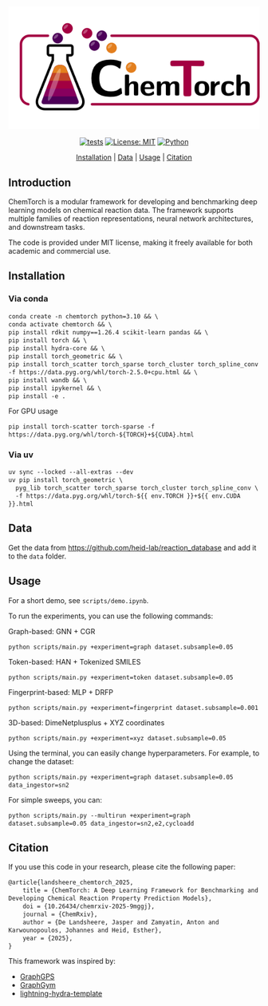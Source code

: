 <div align="center">

![ChemTorch](images/chemtorch.png)

[![tests](https://github.com/heid-lab/chemtorch/actions/workflows/pytest.yml/badge.svg)](https://github.com/heid-lab/chemtorch/actions)
[![License: MIT](https://img.shields.io/badge/License-MIT-blue.svg)](LICENSE)
[![Python](https://img.shields.io/badge/dynamic/toml?url=https://raw.githubusercontent.com/heid-lab/chemtorch/main/pyproject.toml&query=$.project.requires-python&label=python&color=blue)](#)
<!--
When chemtorch is on PyPI uncomment this ^^
[![PyPI version](https://img.shields.io/pypi/v/chemtorch.svg)](https://pypi.org/project/chemtorch)
[![Python versions](https://img.shields.io/pypi/pyversions/chemtorch.svg)](https://pypi.org/project/chemtorch)
[![Downloads](https://img.shields.io/github/downloads/heid-lab/chemtorch/total.svg)](https://github.com/heid-lab/chemtorch/releases)
-->

[Installation](#installation) | [Data](#data) | [Usage](#usage) | [Citation](#citation)

</div>

## Introduction

ChemTorch is a modular framework for developing and benchmarking deep learning models on chemical reaction data. The framework supports multiple families of reaction representations, neural network architectures, and downstream tasks.

The code is provided under MIT license, making it freely available for both academic and commercial use.

## Installation

### Via conda

```
conda create -n chemtorch python=3.10 && \
conda activate chemtorch && \
pip install rdkit numpy==1.26.4 scikit-learn pandas && \
pip install torch && \
pip install hydra-core && \
pip install torch_geometric && \
pip install torch_scatter torch_sparse torch_cluster torch_spline_conv -f https://data.pyg.org/whl/torch-2.5.0+cpu.html && \
pip install wandb && \
pip install ipykernel && \
pip install -e .
```

For GPU usage
```
pip install torch-scatter torch-sparse -f https://data.pyg.org/whl/torch-${TORCH}+${CUDA}.html
```

### Via uv

```
uv sync --locked --all-extras --dev
uv pip install torch_geometric \
  pyg_lib torch_scatter torch_sparse torch_cluster torch_spline_conv \
  -f https://data.pyg.org/whl/torch-${{ env.TORCH }}+${{ env.CUDA }}.html
```

## Data

Get the data from https://github.com/heid-lab/reaction_database and add it to the `data` folder.

<!-- TODO: Add the following sections:
## ✨ Highlights/Features
## 🤝 Contributing
## 💬 Support
## 🚀 Roadmap

<!-- TODO: move this to web documentation -->
## Usage

For a short demo, see `scripts/demo.ipynb`.

To run the experiments, you can use the following commands:

Graph-based: GNN + CGR
```
python scripts/main.py +experiment=graph dataset.subsample=0.05
```
Token-based: HAN + Tokenized SMILES
```
python scripts/main.py +experiment=token dataset.subsample=0.05
```
Fingerprint-based: MLP + DRFP
```
python scripts/main.py +experiment=fingerprint dataset.subsample=0.001
```
3D-based: DimeNetplusplus + XYZ coordinates
```
python scripts/main.py +experiment=xyz dataset.subsample=0.05
```

Using the terminal, you can easily change hyperparameters. For example, to change the dataset:
``` 
python scripts/main.py +experiment=graph dataset.subsample=0.05 data_ingestor=sn2
```

For simple sweeps, you can:
```
python scripts/main.py --multirun +experiment=graph dataset.subsample=0.05 data_ingestor=sn2,e2,cycloadd
```

## Citation
If you use this code in your research, please cite the following paper:

```
@article{landsheere_chemtorch_2025,
	title = {ChemTorch: A Deep Learning Framework for Benchmarking and Developing Chemical Reaction Property Prediction Models},
	doi = {10.26434/chemrxiv-2025-9mggj},
	journal = {ChemRxiv},
	author = {De Landsheere, Jasper and Zamyatin, Anton and Karwounopoulos, Johannes and Heid, Esther},
	year = {2025},
}
```

This framework was inspired by:
- [GraphGPS](https://github.com/rampasek/GraphGPS/tree/main)
- [GraphGym](https://github.com/snap-stanford/GraphGym)
- [lightning-hydra-template](https://github.com/ashleve/lightning-hydra-template)
